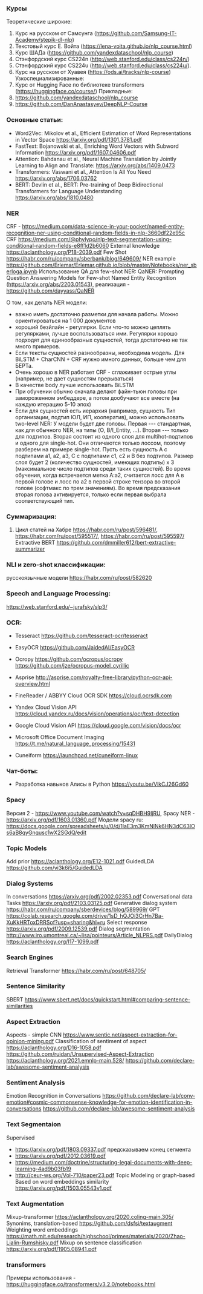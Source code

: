 ### Курсы
Теоретические широкие:
1. Курс на русском от Самсунга (https://github.com/Samsung-IT-Academy/stepik-dl-nlp)
2. Текстовый курс Е. Войта (https://lena-voita.github.io/nlp_course.html)
3. Курс ШАДа (https://github.com/yandexdataschool/nlp_course)
4. Стэнфордский курс CS224n (http://web.stanford.edu/class/cs224n/)
5. Стэнфордский курс CS224u (http://web.stanford.edu/class/cs224u/). 
6. Курс на русском от Хуавея (https://ods.ai/tracks/nlp-course)
Узкоспециализированные:
1. Курс от Hugging Face по библиотеке transformers (https://huggingface.co/course/) 
Прикладные:
1. https://github.com/yandexdataschool/nlp_course
2. https://github.com/DanAnastasyev/DeepNLP-Course

### Основные статьи:
- Word2Vec: Mikolov et al., Efficient Estimation of Word Representations in Vector Space https://arxiv.org/pdf/1301.3781.pdf
- FastText: Bojanowski et al., Enriching Word Vectors with Subword Information https://arxiv.org/pdf/1607.04606.pdf
- Attention: Bahdanau et al., Neural Machine Translation by Jointly Learning to Align and Translate: https://arxiv.org/abs/1409.0473
- Transformers: Vaswani et al., Attention Is All You Need https://arxiv.org/abs/1706.03762
- BERT: Devlin et al., BERT: Pre-training of Deep Bidirectional Transformers for Language Understanding https://arxiv.org/abs/1810.0480


### NER

CRF - https://medium.com/data-science-in-your-pocket/named-entity-recognition-ner-using-conditional-random-fields-in-nlp-3660df22e95c
CRF https://medium.com/@phylypo/nlp-text-segmentation-using-conditional-random-fields-e8ff1d2b6060
External knowledge https://aclanthology.org/P18-2039.pdf
Few Shot https://habr.com/ru/company/sberbank/blog/649609/
NER example https://github.com/Erlemar/Erlemar.github.io/blob/master/Notebooks/ner_sberloga.ipynb
Использование QA для few-shot NER: QaNER: Prompting Question Answering Models for Few-shot Named Entity Recognition (https://arxiv.org/abs/2203.01543), реализация - https://github.com/dayyass/QaNER

О том, как делать NER модели:
- важно иметь достаточно разметки для начала работы. Можно ориентироваться на 1 000 документов
- хороший безйлайн - регулярки. Если что-то можно цеплять регулярками, лучше воспользоваться ими. Регулярки хорошо подходят для единообразных сущностей, тогда достаточно не так много примеров.
- Если тексты сущностей разнообразны, необходима модель. Для BiLSTM + CharCNN + CRF нужно имного данных, больше чем для БЕРТа.
- Очень хорошо в NER работает CRF - сглаживает острые углы (например, не дает сущностям прерываться)
- В качестве body лучше использовать BiLSTM
- При обучении обычно сначала делают файн-тьюн головы при замороженном эмбеддере, а потом дообучают все вместе (на каждую итерацию 5-10 эпох)
- Если для сущностей есть иерархия (например, сущность Тип организации, подтип ЮЛ, ИП, кооператив), можно использовать two-level NER: У модели будет две головы. Первая --- стандартная, как для обычного NER, на типы (O, B/I_Entity, ...). Вторая --- только для подтипов. Вторая состоит из одного слоя для multihot-подтипов и одного для single-hot. Они отличаются только лоссом, поэтому разберем на примере single-hot. Пусть есть сущность A с подтипами a1, a2, a3, C с подтипами c1, c2 и B без подтипов. Размер слоя будет 2 (количество сущностей, имеющих подтипы) x 3 (максимальное число подтипов среди таких сущностей). Во время обучения, когда встречается метка A:a2, считается лосс для A в первой голове и лосс по a2 в первой строке тензора во второй голове (софтмакс по трем значениям). Во время предсказания вторая голова активируется, только если первая выбрала соответствующий тип.

### Суммаризация:
1. Цикл статей на Хабре https://habr.com/ru/post/596481/, https://habr.com/ru/post/595517/, https://habr.com/ru/post/595597/
Extractive BERT https://github.com/dmmiller612/bert-extractive-summarizer

### NLI и zero-shot классификации: 
русскоязычные модели https://habr.com/ru/post/582620

### Speech and Language Processing: 
https://web.stanford.edu/~jurafsky/slp3/

### OCR:

- Tesseract https://github.com/tesseract-ocr/tesseract
- EasyOCR https://github.com/JaidedAI/EasyOCR
- Ocropy https://github.com/ocropus/ocropy https://github.com/jze/ocropus-model_cyrillic
- Asprise http://asprise.com/royalty-free-library/python-ocr-api-overview.html

- FineReader / ABBYY Cloud OCR SDK https://cloud.ocrsdk.com
- Yandex Cloud Vision API https://cloud.yandex.ru/docs/vision/operations/ocr/text-detection
- Google Cloud Vision API https://cloud.google.com/vision/docs/ocr

- Microsoft Office Document Imaging https://t.me/natural_language_processing/15431
- Cuneiform https://launchpad.net/cuneiform-linux

### Чат-боты:
- Разработка навыков Алисы в Python https://youtu.be/VlkCJ26Gd60

### Spacy
Версия 2 - https://www.youtube.com/watch?v=sqDHBH9IjRU, 
Spacy NER -  https://arxiv.org/pdf/1603.01360.pdf 
Модели spacy ru: https://docs.google.com/spreadsheets/u/0/d/1laE3m3KmNlNk6HN3dC63IOs6aB8qyGnqusc1wX2SGdQ/edit

### Topic Models
Add prior https://aclanthology.org/E12-1021.pdf
GuidedLDA https://github.com/vi3k6i5/GuidedLDA

### Dialog Systems
In conversations https://arxiv.org/pdf/2002.02353.pdf
Conversational data Tasks https://arxiv.org/pdf/2103.03125.pdf
Generative dialog system https://habr.com/ru/company/sberdevices/blog/589969/
GPT https://colab.research.google.com/drive/1sD_hQJOi3CrHn7Ba-XuKkHRToxDRRSof?usp=sharing&hl=ru
Select response https://arxiv.org/pdf/2009.12539.pdf
Dialog segmentation http://www.iro.umontreal.ca/~lisa/pointeurs/Article_NLPRS.pdf
DailyDialog https://aclanthology.org/I17-1099.pdf

### Search Engines
Retrieval Transformer https://habr.com/ru/post/648705/

### Sentence Similarity
SBERT https://www.sbert.net/docs/quickstart.html#comparing-sentence-similarities

### Aspect Extraction
Aspects - simple CNN https://www.sentic.net/aspect-extraction-for-opinion-mining.pdf
Classification of sentiment of aspect https://aclanthology.org/D16-1058.pdf
https://github.com/ruidan/Unsupervised-Aspect-Extraction
https://aclanthology.org/2021.emnlp-main.528/
https://github.com/declare-lab/awesome-sentiment-analysis

### Sentiment Analysis
Emotion Recognition in Conversations https://github.com/declare-lab/conv-emotion#cosmic-commonsense-knowledge-for-emotion-identification-in-conversations
https://github.com/declare-lab/awesome-sentiment-analysis


### Text Segmentaion

Supervised
- https://arxiv.org/pdf/1803.09337.pdf предсказываем конец сегмента
- https://arxiv.org/pdf/2012.03619.pdf
- https://medium.com/doctrine/structuring-legal-documents-with-deep-learning-4ad9b03fb19
- http://ceur-ws.org/Vol-710/paper23.pdf
Topic Modeling or graph-based
Based on word embeddings similarity
 https://arxiv.org/pdf/1503.05543v1.pdf

### Text Augmentation

Mixup-transformer https://aclanthology.org/2020.coling-main.305/
Synonims, translation-based https://github.com/dsfsi/textaugment
Weighting word embeddings https://math.mit.edu/research/highschool/primes/materials/2020/Zhao-Lialin-Rumshisky.pdf
Mixup on sentence classification https://arxiv.org/pdf/1905.08941.pdf


### transformers
Примеры использования - https://huggingface.co/transformers/v3.2.0/notebooks.html
